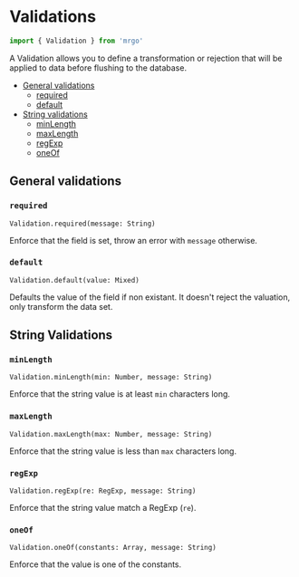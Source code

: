 # Validations

```js
import { Validation } from 'mrgo'
```

A Validation allows you to define a transformation or rejection that will be applied to data before flushing to the database.

- [General validations](#general-validations)
    - [required](#required)
    - [default](#default)
- [String validations](#string-validations)
    - [minLength](#minlength)
    - [maxLength](#maxlength)
    - [regExp](#regexp)
    - [oneOf](#oneof)

## General validations

### `required`
`Validation.required(message: String)`

Enforce that the field is set, throw an error with `message` otherwise.

### `default`
`Validation.default(value: Mixed)`

Defaults the value of the field if non existant. It doesn't reject the valuation, only transform the data set.

## String Validations

### `minLength`
`Validation.minLength(min: Number, message: String)`

Enforce that the string value is at least `min` characters long.

### `maxLength`
`Validation.maxLength(max: Number, message: String)`

Enforce that the string value is less than `max` characters long.

### `regExp`
`Validation.regExp(re: RegExp, message: String)`

Enforce that the string value match a RegExp (`re`).

### `oneOf`
`Validation.oneOf(constants: Array, message: String)`

Enforce that the value is one of the constants.
